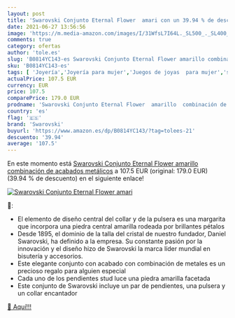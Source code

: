 ```yaml
---
layout: post
title: 'Swarovski Conjunto Eternal Flower  amari con un 39.94 % de descuento'
date: 2021-06-27 13:56:56
image: 'https://m.media-amazon.com/images/I/31WfsL7I64L._SL500_._SL400_.jpg'
comments: true
category: ofertas
author: 'tole.es'
slug: 'B0814YC143-es Swarovski Conjunto Eternal Flower amarillo combinación de...'
sku: 'B0814YC143-es'
tags: [ 'Joyería','Joyería para mujer','Juegos de joyas  para mujer','swarovski', ]
actualPrice: 107.5 EUR
currency: EUR
price: 107.5
comparePrice: 179.0 EUR
prodname: 'Swarovski Conjunto Eternal Flower  amarillo  combinación de acabados metálicos'
country: 'es'
flag: '🇪🇸'
brand: 'Swarovski'
buyurl: 'https://www.amazon.es/dp/B0814YC143/?tag=tolees-21'
descuento: '39.94'
average: '107.5'
---
```


En este momento está [Swarovski Conjunto Eternal Flower  amarillo  combinación de acabados metálicos](https://www.amazon.es/dp/B0814YC143/?tag=tolees-21) a 107.5 EUR (original: 179.0 EUR) (39.94 %  de descuento) en el siguiente enlace!

[![Swarovski Conjunto Eternal Flower  amari](https://m.media-amazon.com/images/I/31WfsL7I64L._SL500_._SL400_.jpg)](https://www.amazon.es/dp/B0814YC143/?tag=tolees-21)

🔎:

- El elemento de diseño central del collar y de la pulsera es una margarita que incorpora una piedra central amarilla rodeada por brillantes pétalos
- Desde 1895, el dominio de la talla del cristal de nuestro fundador, Daniel Swarovski, ha definido a la empresa. Su constante pasión por la innovación y el diseño hizo de Swarovski la marca líder mundial en bisutería y accesorios.
- Este elegante conjunto con acabado con combinación de metales es un precioso regalo para alguien especial
- Cada uno de los pendientes stud luce una piedra amarilla facetada
- Este conjunto de Swarovski incluye un par de pendientes, una pulsera y un collar encantador

[🛒 Aquí!!!](https://www.amazon.es/dp/B0814YC143/?tag=tolees-21)
